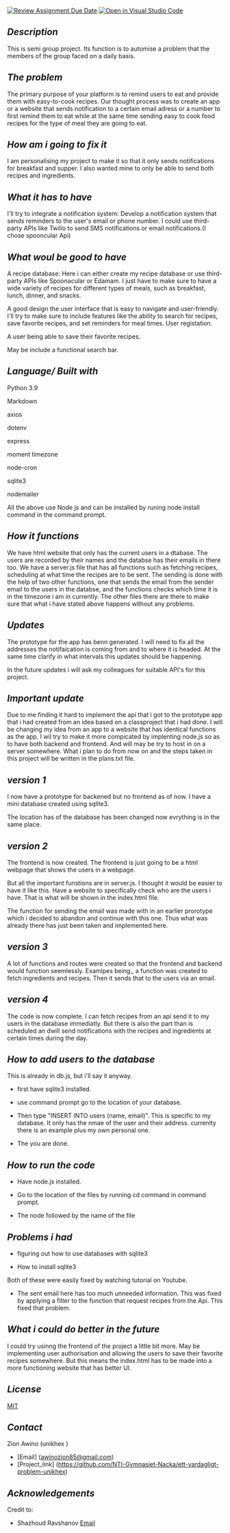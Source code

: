 [![Review Assignment Due Date](https://classroom.github.com/assets/deadline-readme-button-24ddc0f5d75046c5622901739e7c5dd533143b0c8e959d652212380cedb1ea36.svg)](https://classroom.github.com/a/QT9uZhaV)
[![Open in Visual Studio Code](https://classroom.github.com/assets/open-in-vscode-718a45dd9cf7e7f842a935f5ebbe5719a5e09af4491e668f4dbf3b35d5cca122.svg)](https://classroom.github.com/online_ide?assignment_repo_id=10934320&assignment_repo_type=AssignmentRepo)

## *Description*

This is semi group project. Its function is to automise a problem that the members of the group faced on a daily basis.

## *The problem*

The primary purpose of your platform is to remind users to eat and provide them with easy-to-cook recipes.
Our thought process was to create an app or a website that sends notification to a certain email adress or a number to first remind them to eat while at the same time sending easy to cook food recipes for the type of meal they are going to eat.

## *How am i going to fix it*

I am personalising my project to make it so that it only sends notifications for breakfast and supper. I also wanted mine to only be able to send both recipes and ingredients.

## *What it has to have*

I'll try to integrate a notification system: Develop a notification system that sends reminders to the user's email or phone number. I could use third-party APIs like Twilio to send SMS notifications or email notifications.(I chose spooncular Api)

## *What woul be good to have*

A recipe database: Here i can either create my recipe database or use third-party APIs like Spoonacular or Edamam. I just have to make sure to have a wide variety of recipes for different types of meals, such as breakfast, lunch, dinner, and snacks.

A good design the user interface that is easy to navigate and user-friendly. I'll try to make sure to include features like the ability to search for recipes, save favorite recipes, and set reminders for meal times.
User registation.

A user being able to save their favorite recipes.

May be include a functional search bar.

## *Language/ Built with*

Python 3.9

Markdown

axios

dotenv

express

moment timezone

node-cron

sqlite3

nodemailer

All the above use Node js and can be installed by runing node install command in the command prompt.

## *How it functions*

We have html website that only has the current users in a dtabase. The users are recorded by their names and the databse has their emails in there too. We have a server.js file that has all functions such as fetching recipes, scheduling at what time the recipes are to be sent. The sending is done with the help of two other functions, one that sends the email from the sender email to the users in the databse, and the functions checks which time it is in the timezone i am in currently. The other files there are there to make sure that what i have stated above happens without any problems.

## *Updates*

The prototype for the app has benn generated. I will need to fix all the addresses the notifaication is coming from and to where it is headed. At the same time clarify in what intervals this updates should be happening.

In the future updates i will ask my colleagues for suitable API's for this project.

## *Important update*

Due to me finding it hard to implement the api that i got to the prototype app that i had created from an idea based on a classproject that i had done. I will be changing my idea from an app to a website that has identical functions as the app. I wil try to make it more compicated by implenting node.js so as to have both backend and frontend. And will may be try to host in on a server somewhere. What i plan to do from now on  and the steps taken in this project will be written in the plans.txt file.

## *version 1*

I now have a prototype for backened but no frontend as of now. I have a mini database created using sqlite3.

The location has of the database has been changed now evrything is in the same place.

## *version 2*

The frontend is now created. The frontend is just going to be a html webpage that shows the users in a webpage.

But all the important funstions are in server.js. I thought it would be easier to have it like this. Have a website to specifically check who are the users i have. That is what will be shown in the index.html file.

The function for sending the email was made with in an earlier
prorotype which i decided to abandon and continue with this one. Thus
what was already there has just been taken and implemented here.

## *version 3*

A lot of functions and routes were created so that the frontend and backend would function seemlessly. Examlpes being,, a function was created to fetch ingredients and recipes. Then it sends that to the users via an email.

## *version 4*

The code is now complete. I can fetch recipes from an api send it to my users in the database immediatly. But there is also the part than is scheduled an dwill send notifications with the recipes and ingredients at certain times during the day.

## *How to add users to the database*

This is already in db.js, but i'll say it anyway.

* first have sqlite3 installed.

* use command prompt go to the location of your database.

* Then type "INSERT INTO users (name, email)". This is specific to my
database. It only has the nmae of the user and their address.
currenlty there is an example plus my own personal one.

* The you are done.

## *How to run the code*

* Have node.js installed.

* Go to the location of the files by running cd command in command prompt.

* The node followed by the name of the file

## *Problems i had*

* figuring out how to use databases with sqlite3

* How to install sqlite3

Both of these were easily fixed by watching tutorial on Youtube.

* The sent email here has too much unneeded information. This was fixed by applying a filter to the function that request recipes from the Api. This fixed that problem.

## *What i could do better in the future*

I could try usinng the frontend of the project a little bit more. May be implementing user authorisation and allowing the users to save their favorite recipes somewhere. But this means the index.html has to be made into a more functioning website that has better UI.

## *License*

[MIT](https://choosealicense.com/licenses/mit/)

## *Contact*

Zion Awino (unikhex )

* [Email] (<awinozion85@gmail.com>)
* [Project_link] (<https://github.com/NTI-Gymnasiet-Nacka/ett-vardagligt-problem-unikhex>)

## *Acknowledgements*

Credit to:

* Shazhoud Ravshanov
[Email](shahzod.ravshanov@elev.ga.ntig.se )
